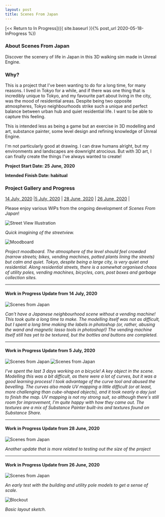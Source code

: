 ```yaml
---
layout: post
title: Scenes From Japan
---
```



[<< Return to In Progress]({{ site.baseurl }}{% post_url 2020-05-18-InProgress %})

### **About Scenes From Japan**
Discover the scenery of life in Japan in this 3D walking sim made in Unreal Engine.  


### **Why?**
This is a project that I've been wanting to do for a long time, for many reasons. 
I lived in Tokyo for a while, and if there was one thing that is incredibly unique to Tokyo, and my favourite part about living in the city, was the mood of residential areas. Despite being two opposite atmospheres, Tokyo neighbourhoods strike such a unique and perfect balance between urban hub and quiet residential life. I want to be able to capture this feeling.

This is intended less as being a game but an exercise in 3D modelling and art, substance painter, some level design and refining knowledge of Unreal Engine.

I'm not particularly good at drawing. I can draw humans alright, but my environments and landscapes are downright atrocious. But with 3D art, I can finally create the things I've always wanted to create! 

**Project Start Date: 25 June, 2020**

**Intended Finish Date: habitual** 


### **Project Gallery and Progress**

[14 July, 2020](#work-in-progress-update-from-14-july-2020)	|[5 July, 2020](#work-in-progress-update-from-5-july-2020)	|	[28 June, 2020](#work-in-progress-update-from-28-june-2020)	|	[26 June, 2020](#work-in-progress-update-from-26-june-2020)	|

Please enjoy various WIPs from the ongoing development of _Scenes From Japan_!

![Street View Illustration](/assets/artwork/MyGames/ScenesFromJapan/Plan1.jpg)

_Quick imagining of the streetview._


![Moodboard](/assets/artwork/MyGames/ScenesFromJapan/Moodboard.jpg)

_Project moodboard. The atmosphere of the level should feel crowded (narrow streets; bikes, vending machines, potted plants lining the streets) but calm and quiet. Tokyo, despite being a large city, is very quiet and residential. Along residential streets, there is a somewhat organised chaos of utility poles, vending machines, bicycles, cars, post boxes and garbage collection sites._

_______________________________________________________________________________________________________


#### Work in Progress Update from 14 July, 2020
![Scenes from Japan](/assets/artwork/MyGames/ScenesFromJapan/ScenesFromJapan_WIP_2020_Jul13.jpg)

_Can't have a Japanese neighbourhood scene without a vending machine! This took quite a long time to make. The modelling itself was not as difficult, but I spent a long time making the labels in photoshop (or, rather, abusing the wand and magnetic lasso tools in photoshop!) The vending machine itself still has yet to be textured, but the bottles and buttons are completed._

_______________________________________________________________________________________________________


#### Work in Progress Update from 5 July, 2020
![Scenes from Japan](/assets/artwork/MyGames/ScenesFromJapan/ScenesFromJapan_WIP_2020_Jul5.jpg)
![Scenes from Japan](/assets/artwork/MyGames/ScenesFromJapan/ScenesFromJapan_WIP_2020_Jul5_2.jpg)

_I've spent the last 3 days working on a bicycle! A key object in the scene. Modelling this was a bit difficult, as there were a lot of curves, but it was a good learning process! I took advantage of the curve tool and abused the bevelling. The curves also made UV mapping a little difficult (or at least, more challenging than cube-shaped objects), and it took nearly a day just to finish the map. UV mapping is not my strong suit, so although there's still room for improvement, I'm quite happy with how they came out. The textures are a mix of Substance Painter built-ins and textures found on Substance Share._

_______________________________________________________________________________________________________


#### Work in Progress Update from 28 June, 2020
![Scenes from Japan](/assets/artwork/MyGames/ScenesFromJapan/ScenesFromJapan_WIP2.jpg)

_Another update that is more related to testing out the size of the project_ 

_______________________________________________________________________________________________________


#### Work in Progress Update from 26 June, 2020

![Scenes from Japan](/assets/artwork/MyGames/ScenesFromJapan/ScenesFromJapan_WIP1.jpg)

_An early test with the building and utility pole models to get a sense of scale._

![Blockout](/assets/artwork/MyGames/ScenesFromJapan/NeighbourhoodBlockout.jpg)

_Basic layout sketch._
